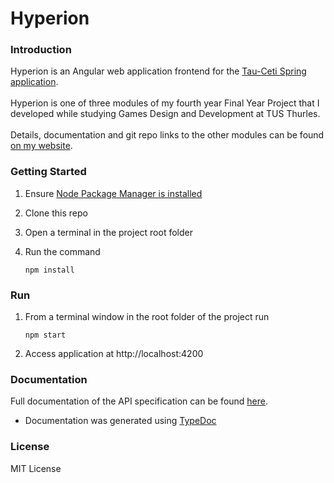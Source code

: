 # Hyperion

### Introduction
Hyperion is an Angular web application frontend for the [Tau-Ceti Spring application](https://github.com/Merri1/tau-ceti).
<br><br>
Hyperion is one of three modules of my fourth year Final Year Project that I developed while studying Games Design and Development at TUS Thurles.
<br><br>
Details, documentation and git repo links to the other modules can be found [on my website](https://merri1.github.io).


### Getting Started
1.	Ensure [Node Package Manager is installed](https://docs.npmjs.com/downloading-and-installing-node-js-and-npm)
2.	Clone this repo
3.	Open a terminal in the project root folder
4.	Run the command

        npm install

### Run
1.  From a terminal window in the root folder of the project run

        npm start
2.  Access application at http://localhost:4200
   
### Documentation
Full documentation of the API specification can be found [here](https://merri1.github.io/pages/hyperion/hyperion.html).
- Documentation was generated using [TypeDoc](https://github.com/TypeStrong/typedoc)

### License
MIT License
